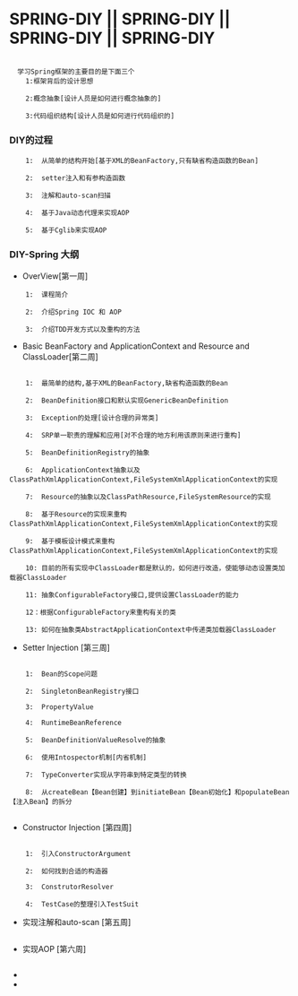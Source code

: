 #           SPRING-DIY || SPRING-DIY || SPRING-DIY || SPRING-DIY

```

  学习Spring框架的主要目的是下面三个
    1:框架背后的设计思想

    2:概念抽象[设计人员是如何进行概念抽象的]

    3:代码组织结构[设计人员是如何进行代码组织的]

```

### DIY的过程

```
    1:  从简单的结构开始[基于XML的BeanFactory,只有缺省构造函数的Bean]

    2:  setter注入和有参构造函数

    3:  注解和auto-scan扫描

    4:  基于Java动态代理来实现AOP

    5:  基于Cglib来实现AOP
```

### DIY-Spring 大纲

* OverView[第一周]

```
    1:  课程简介

    2:  介绍Spring IOC 和 AOP

    3:  介绍TDD开发方式以及重构的方法
```

* Basic BeanFactory and ApplicationContext and Resource and ClassLoader[第二周]

```

    1:  最简单的结构,基于XML的BeanFactory,缺省构造函数的Bean

    2:  BeanDefinition接口和默认实现GenericBeanDefinition

    3:  Exception的处理[设计合理的异常类]

    4:  SRP单一职责的理解和应用[对不合理的地方利用该原则来进行重构]

    5:  BeanDefinitionRegistry的抽象

    6:  ApplicationContext抽象以及ClassPathXmlApplicationContext,FileSystemXmlApplicationContext的实现

    7:  Resource的抽象以及ClassPathResource,FileSystemResource的实现

    8:  基于Resource的实现来重构ClassPathXmlApplicationContext,FileSystemXmlApplicationContext的实现

    9:  基于模板设计模式来重构ClassPathXmlApplicationContext,FileSystemXmlApplicationContext的实现

    10: 目前的所有实现中ClassLoader都是默认的，如何进行改造，使能够动态设置类加载器ClassLoader

    11: 抽象ConfigurableFactory接口,提供设置ClassLoader的能力

    12：根据ConfigurableFactory来重构有关的类

    13: 如何在抽象类AbstractApplicationContext中传递类加载器ClassLoader

```

* Setter Injection [第三周]

```

    1:  Bean的Scope问题

    2:  SingletonBeanRegistry接口

    3:  PropertyValue

    4:  RuntimeBeanReference

    5:  BeanDefinitionValueResolve的抽象

    6:  使用Intospector机制[内省机制]

    7:  TypeConverter实现从字符串到特定类型的转换

    8:  从createBean【Bean创建】到initiateBean【Bean初始化】和populateBean【注入Bean】的拆分


```

* Constructor Injection [第四周]

```

    1:  引入ConstructorArgument

    2:  如何找到合适的构造器

    3:  ConstrutorResolver

    4:  TestCase的整理引入TestSuit

```

* 实现注解和auto-scan [第五周]

```

```

* 实现AOP [第六周]

```

```

*
*
























